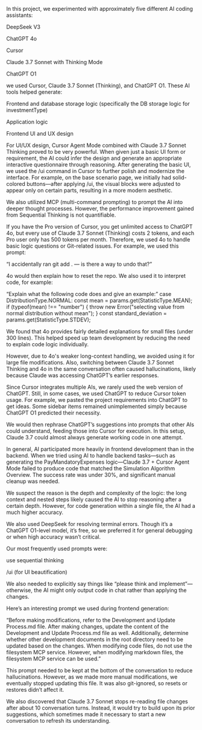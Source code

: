 In this project, we experimented with approximately five different AI coding assistants:

DeepSeek V3

ChatGPT 4o

Cursor

Claude 3.7 Sonnet with Thinking Mode

ChatGPT O1

we used Cursor, Claude 3.7 Sonnet (Thinking), and ChatGPT O1. These AI tools helped generate:

Frontend and database storage logic (specifically the DB storage logic for investmentType)

Application logic

Frontend UI and UX design

For UI/UX design, Cursor Agent Mode combined with Claude 3.7 Sonnet Thinking proved to be very powerful. When given just a basic UI form or requirement, the AI could infer the design and generate an appropriate interactive questionnaire through reasoning. After generating the basic UI, we used the /ui command in Cursor to further polish and modernize the interface. For example, on the base scenario page, we initially had solid-colored buttons—after applying /ui, the visual blocks were adjusted to appear only on certain parts, resulting in a more modern aesthetic.

We also utilized MCP (multi-command prompting) to prompt the AI into deeper thought processes. However, the performance improvement gained from Sequential Thinking is not quantifiable.

If you have the Pro version of Cursor, you get unlimited access to ChatGPT 4o, but every use of Claude 3.7 Sonnet (Thinking) costs 2 tokens, and each Pro user only has 500 tokens per month. Therefore, we used 4o to handle basic logic questions or Git-related issues. For example, we used this prompt:

“I accidentally ran git add . — is there a way to undo that?”

4o would then explain how to reset the repo. We also used it to interpret code, for example:

“Explain what the following code does and give an example:”
case DistributionType.NORMAL: const mean = params.get(StatisticType.MEAN); if (typeof(mean) !== "number") { throw new Error("selecting value from normal distribution without mean"); } const standard_deviation = params.get(StatisticType.STDEV);

We found that 4o provides fairly detailed explanations for small files (under 300 lines). This helped speed up team development by reducing the need to explain code logic individually.

However, due to 4o's weaker long-context handling, we avoided using it for large file modifications. Also, switching between Claude 3.7 Sonnet Thinking and 4o in the same conversation often caused hallucinations, likely because Claude was accessing ChatGPT’s earlier responses.

Since Cursor integrates multiple AIs, we rarely used the web version of ChatGPT. Still, in some cases, we used ChatGPT to reduce Cursor token usage. For example, we pasted the project requirements into ChatGPT to get ideas. Some sidebar items remained unimplemented simply because ChatGPT O1 predicted their necessity.

We would then rephrase ChatGPT’s suggestions into prompts that other AIs could understand, feeding those into Cursor for execution. In this setup, Claude 3.7 could almost always generate working code in one attempt.

In general, AI participated more heavily in frontend development than in the backend. When we tried using AI to handle backend tasks—such as generating the PayMandatoryExpenses logic—Claude 3.7 + Cursor Agent Mode failed to produce code that matched the Simulation Algorithm Overview. The success rate was under 30%, and significant manual cleanup was needed.

We suspect the reason is the depth and complexity of the logic: the long context and nested steps likely caused the AI to stop reasoning after a certain depth. However, for code generation within a single file, the AI had a much higher accuracy.

We also used DeepSeek for resolving terminal errors. Though it’s a ChatGPT O1-level model, it’s free, so we preferred it for general debugging or when high accuracy wasn’t critical.

Our most frequently used prompts were:

use sequential thinking

/ui (for UI beautification)

We also needed to explicitly say things like “please think and implement”—otherwise, the AI might only output code in chat rather than applying the changes.

Here’s an interesting prompt we used during frontend generation:

“Before making modifications, refer to the Development and Update Process.md file.
After making changes, update the content of the Development and Update Process.md file as well.
Additionally, determine whether other development documents in the root directory need to be updated based on the changes.
When modifying code files, do not use the filesystem MCP service.
However, when modifying markdown files, the filesystem MCP service can be used.”

This prompt needed to be kept at the bottom of the conversation to reduce hallucinations. However, as we made more manual modifications, we eventually stopped updating this file. It was also git-ignored, so resets or restores didn’t affect it.

We also discovered that Claude 3.7 Sonnet stops re-reading file changes after about 10 conversation turns. Instead, it would try to build upon its prior suggestions, which sometimes made it necessary to start a new conversation to refresh its understanding.
